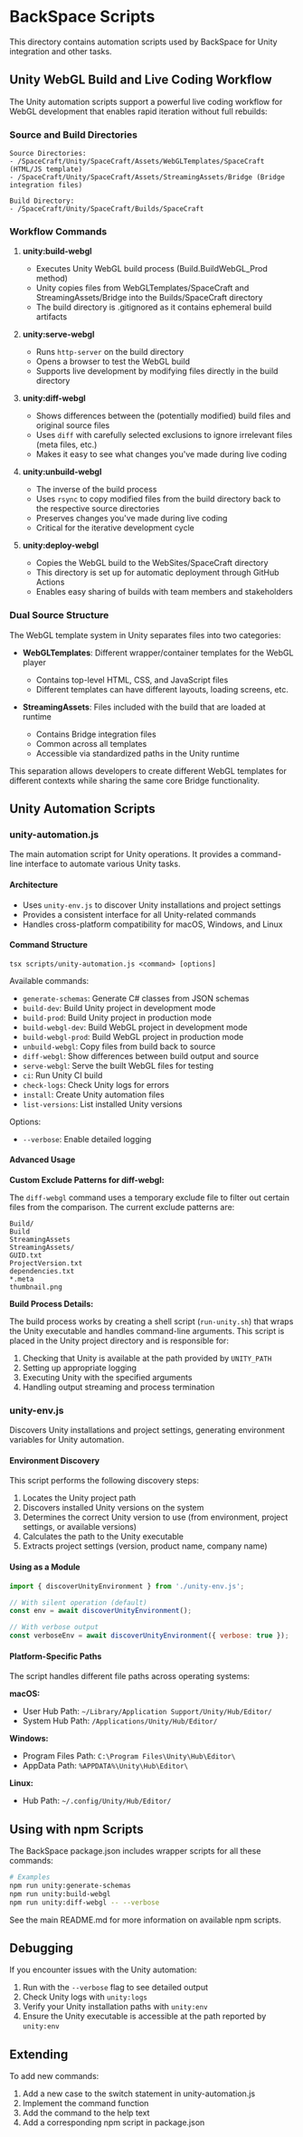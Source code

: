 # BackSpace Scripts

This directory contains automation scripts used by BackSpace for Unity integration and other tasks.

## Unity WebGL Build and Live Coding Workflow

The Unity automation scripts support a powerful live coding workflow for WebGL development that enables rapid iteration without full rebuilds:

### Source and Build Directories

```
Source Directories:
- /SpaceCraft/Unity/SpaceCraft/Assets/WebGLTemplates/SpaceCraft (HTML/JS template)
- /SpaceCraft/Unity/SpaceCraft/Assets/StreamingAssets/Bridge (Bridge integration files)

Build Directory:
- /SpaceCraft/Unity/SpaceCraft/Builds/SpaceCraft
```

### Workflow Commands

1. **unity:build-webgl**
   - Executes Unity WebGL build process (Build.BuildWebGL_Prod method)
   - Unity copies files from WebGLTemplates/SpaceCraft and StreamingAssets/Bridge into the Builds/SpaceCraft directory
   - The build directory is .gitignored as it contains ephemeral build artifacts

2. **unity:serve-webgl**
   - Runs `http-server` on the build directory
   - Opens a browser to test the WebGL build
   - Supports live development by modifying files directly in the build directory

3. **unity:diff-webgl**
   - Shows differences between the (potentially modified) build files and original source files
   - Uses `diff` with carefully selected exclusions to ignore irrelevant files (meta files, etc.)
   - Makes it easy to see what changes you've made during live coding

4. **unity:unbuild-webgl**
   - The inverse of the build process
   - Uses `rsync` to copy modified files from the build directory back to the respective source directories
   - Preserves changes you've made during live coding
   - Critical for the iterative development cycle

5. **unity:deploy-webgl**
   - Copies the WebGL build to the WebSites/SpaceCraft directory
   - This directory is set up for automatic deployment through GitHub Actions
   - Enables easy sharing of builds with team members and stakeholders

### Dual Source Structure

The WebGL template system in Unity separates files into two categories:

- **WebGLTemplates**: Different wrapper/container templates for the WebGL player
  - Contains top-level HTML, CSS, and JavaScript files
  - Different templates can have different layouts, loading screens, etc.

- **StreamingAssets**: Files included with the build that are loaded at runtime
  - Contains Bridge integration files
  - Common across all templates
  - Accessible via standardized paths in the Unity runtime

This separation allows developers to create different WebGL templates for different contexts while sharing the same core Bridge functionality.

## Unity Automation Scripts

### unity-automation.js

The main automation script for Unity operations. It provides a command-line interface to automate various Unity tasks.

#### Architecture

- Uses `unity-env.js` to discover Unity installations and project settings
- Provides a consistent interface for all Unity-related commands
- Handles cross-platform compatibility for macOS, Windows, and Linux

#### Command Structure

```
tsx scripts/unity-automation.js <command> [options]
```

Available commands:

- `generate-schemas`: Generate C# classes from JSON schemas
- `build-dev`: Build Unity project in development mode
- `build-prod`: Build Unity project in production mode
- `build-webgl-dev`: Build WebGL project in development mode
- `build-webgl-prod`: Build WebGL project in production mode
- `unbuild-webgl`: Copy files from build back to source
- `diff-webgl`: Show differences between build output and source
- `serve-webgl`: Serve the built WebGL files for testing
- `ci`: Run Unity CI build
- `check-logs`: Check Unity logs for errors
- `install`: Create Unity automation files
- `list-versions`: List installed Unity versions

Options:
- `--verbose`: Enable detailed logging

#### Advanced Usage

**Custom Exclude Patterns for diff-webgl:**

The `diff-webgl` command uses a temporary exclude file to filter out certain files from the comparison. The current exclude patterns are:

```
Build/
Build
StreamingAssets
StreamingAssets/
GUID.txt
ProjectVersion.txt
dependencies.txt
*.meta
thumbnail.png
```

**Build Process Details:**

The build process works by creating a shell script (`run-unity.sh`) that wraps the Unity executable and handles command-line arguments. This script is placed in the Unity project directory and is responsible for:

1. Checking that Unity is available at the path provided by `UNITY_PATH`
2. Setting up appropriate logging
3. Executing Unity with the specified arguments
4. Handling output streaming and process termination

### unity-env.js

Discovers Unity installations and project settings, generating environment variables for Unity automation.

#### Environment Discovery

This script performs the following discovery steps:

1. Locates the Unity project path
2. Discovers installed Unity versions on the system
3. Determines the correct Unity version to use (from environment, project settings, or available versions)
4. Calculates the path to the Unity executable
5. Extracts project settings (version, product name, company name)

#### Using as a Module

```javascript
import { discoverUnityEnvironment } from './unity-env.js';

// With silent operation (default)
const env = await discoverUnityEnvironment();

// With verbose output
const verboseEnv = await discoverUnityEnvironment({ verbose: true });
```

#### Platform-Specific Paths

The script handles different file paths across operating systems:

**macOS:**
- User Hub Path: `~/Library/Application Support/Unity/Hub/Editor/`
- System Hub Path: `/Applications/Unity/Hub/Editor/`

**Windows:**
- Program Files Path: `C:\Program Files\Unity\Hub\Editor\`
- AppData Path: `%APPDATA%\Unity\Hub\Editor\`

**Linux:**
- Hub Path: `~/.config/Unity/Hub/Editor/`

## Using with npm Scripts

The BackSpace package.json includes wrapper scripts for all these commands:

```bash
# Examples
npm run unity:generate-schemas
npm run unity:build-webgl
npm run unity:diff-webgl -- --verbose
```

See the main README.md for more information on available npm scripts.

## Debugging

If you encounter issues with the Unity automation:

1. Run with the `--verbose` flag to see detailed output
2. Check Unity logs with `unity:logs`
3. Verify your Unity installation paths with `unity:env`
4. Ensure the Unity executable is accessible at the path reported by `unity:env`

## Extending

To add new commands:

1. Add a new case to the switch statement in unity-automation.js
2. Implement the command function
3. Add the command to the help text
4. Add a corresponding npm script in package.json 